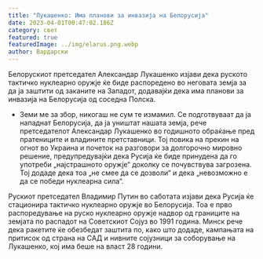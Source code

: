 ```yaml
---
title: "Лукашенко: Има планови за инвазија на Белорусија"
date: 2023-04-01T00:47:02.186Z
category: свет
featured: true
featuredImage: ../img/elarus.png.webp
author: Вардарски
---
```


Белорускиот претседател Александар Лукашенко изјави дека руското тактичко нуклеарно оружје ќе биде распоредено во неговата земја за да ја заштити од заканите на Западот, додавајќи дека има планови за инвазија на Белорусија од соседна Полска.

- Земи ме за збор, никогаш не сум те измамил. Се подготвуваат да ја нападнат Белорусија, да ја уништат нашата земја, рече претседателот Александар Лукашенко во годишното обраќање пред пратениците и владините претставници. Тој повика на прекин на огнот во Украина и почеток на разговори за долгорочно мировно решение, предупредувајќи дека Русија ќе биде принудена да го употреби „најстрашното оружје“ доколку се почувствува загрозена. Тој додаде дека тоа „не смее да се дозволи“ и дека „невозможно е да се победи нуклеарна сила“.

Рускиот претседател Владимир Путин во саботата изјави дека Русија ќе стационира тактичко нуклеарно оружје во Белорусија. Тоа е прво распоредување на руско нуклеарно оружје надвор од границите на земјата по распадот на Советскиот Сојуз во 1991 година. Минск рече дека ракетите ќе обезбедат заштита по, како што додаде, кампањата на притисок од страна на САД и нивните сојузници за соборување на Лукашенко, кој има беше на власт 28 години.
